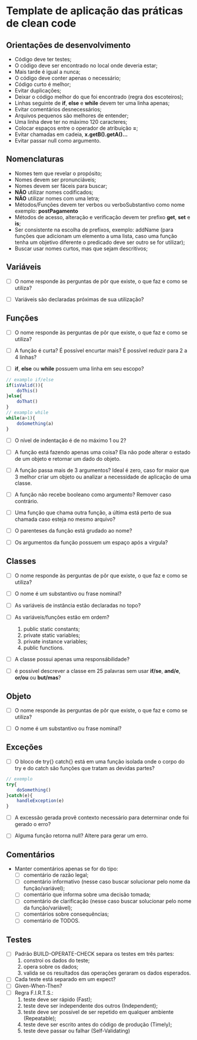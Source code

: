 # Template de aplicação das práticas de clean code

## Orientações de desenvolvimento

- Código deve ter testes;
- O código deve ser encontrado no local onde deveria estar;
- Mais tarde é igual a nunca;
- O código deve conter apenas o necessário;
- Código curto é melhor;
- Evitar duplicações;
- Deixar o código melhor do que foi encontrado (regra dos escoteiros);
- Linhas seguinte de **if**, **else** e **while** devem ter uma linha apenas;
- Evitar comentários desnecessários;
- Arquivos pequenos são melhores de entender; 
- Uma linha deve ter no máximo 120 caracteres;
- Colocar espaços entre o operador de atribuição **=**;
- Evitar chamadas em cadeia, **x.getB().getA()...**
- Evitar passar null como argumento.

## Nomenclaturas

- Nomes tem que revelar o propósito;
- Nomes devem ser pronunciáveis;
- Nomes devem ser fáceis para buscar;
- **NÃO** utilizar nomes codificados;
- **NÃO** utilizar nomes com uma letra;
- Métodos/Funções devem ter verbos ou verboSubstantivo como nome exemplo: **postPagamento**
- Métodos de acesso, alteração e verificação devem ter prefixo **get**, **set** e **is**;
- Ser consistente na escolha de prefixos, exemplo: addName (para funções que adicionam um elemento a uma lista, caso uma função tenha um objetivo diferente o predicado deve ser outro se for utilizar);
- Buscar usar nomes curtos, mas que sejam descritivos;

## Variáveis

- [ ] O nome responde às perguntas de pôr que existe, o que faz e como se utiliza?

- [ ] Variáveis são declaradas próximas de sua utilização?

## Funções

- [ ] O nome responde às perguntas de pôr que existe, o que faz e como se utiliza?

- [ ] A função é curta? É possível encurtar mais? É possível reduzir para 2 a 4 linhas?

- [ ] **if**, **else** ou **while** possuem uma linha em seu escopo?

```javascript
// examplo if/else
if(isValid()){
    doThis()
}else{
    doThat()
}
// examplo while
while(a>1){
    doSomething(a)
}
```

- [ ] O nível de indentação é de no máximo 1 ou 2?

- [ ] A função está fazendo apenas uma coisa? Ela não pode alterar o estado de um objeto e retornar um dado do objeto.

- [ ] A função passa mais de 3 argumentos? Ideal é zero, caso for maior que 3 melhor criar um objeto ou analizar a necessidade de aplicação de uma classe.

- [ ] A função não recebe booleano como argumento? Remover caso contrário.

- [ ] Uma função que chama outra função, a última está perto de sua chamada caso esteja no mesmo arquivo?

- [ ] O parenteses da função está grudado ao nome?

- [ ] Os argumentos da função possuem um espaço após a virgula?

## Classes

- [ ] O nome responde às perguntas de pôr que existe, o que faz e como se utiliza?

- [ ] O nome é um substantivo ou frase nominal?

- [ ] As variáveis de instância estão declaradas no topo?

- [ ] As variáveis/funções estão em ordem?
    1. public static constants;
    2. private static variables;
    3. private instance variables;
    4. public functions.

- [ ] A classe possui apenas uma responsábilidade?

- [ ] é possível descrever a classe em 25 palavras sem usar **if/se**, **and/e**, **or/ou** ou **but/mas**?

## Objeto

- [ ] O nome responde às perguntas de pôr que existe, o que faz e como se utiliza?

- [ ] O nome é um substantivo ou frase nominal?

## Exceções

- [ ] O bloco de try{} catch{} está em uma função isolada onde o corpo do try e do catch são funções que tratam as devidas partes?
```javascript
// exemplo
try{
    doSomething()
}catch(e){
    handleException(e)
}
```

- [ ] A excessão gerada provê contexto necessário para determinar onde foi gerado o erro?

- [ ] Alguma função retorna null? Altere para gerar um erro.

## Comentários

- Manter comentários apenas se for do tipo:
    - [ ] comentário de razão legal;
    - [ ] comentário informativo (nesse caso buscar solucionar pelo nome da função/variável);
    - [ ] comentário que informa sobre uma decisão tomada;
    - [ ] comentário de clarificação (nesse caso buscar solucionar pelo nome da função/variável);
    - [ ] comentários sobre consequências;
    - [ ] comentário de TODOS.

## Testes

- [ ] Padrão BUILD-OPERATE-CHECK separa os testes em três partes:
    1. constroi os dados do teste;
    2. opera sobre os dados;
    3. valida se os resultados das operações geraram os dados esperados.
- [ ] Cada teste está separado em um expect?
- [ ] Given-When-Then?
- [ ] Regra F.I.R.T.S.:
    1. teste deve ser rápido (Fast);
    2. teste deve ser independente dos outros (Independent);
    3. teste deve ser possível de ser repetido em qualquer ambiente (Repeatable);
    4. teste deve ser escrito antes do código de produção (Timely);
    5. teste deve passar ou falhar (Self-Validating)
